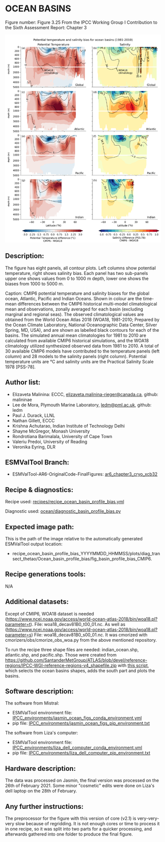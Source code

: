 
OCEAN BASINS
============

Figure number: Figure 3.25
From the IPCC Working Group I Contribution to the Sixth Assessment Report: Chapter 3

![Figure 3.25](../images/ar6_wg1_chap3_fig3_25_ocean_basin.png?raw=true)

Description:
------------
The figure has eight panels, all contour plots. Left columns show potential temperature, right 
shows salinity bias. Each panel has two sub-panels upper one shows values from 0 to 1000 m depth, 
lower one shows the biases from 1000 to 5000 m.

Caption: CMIP6 potential temperature and salinity biases for the global ocean, Atlantic, Pacific
and Indian Oceans. Shown in colour are the time-mean differences between the CMIP6 historical 
multi-model climatological mean and observations, zonally averaged for each basin 
(excluding marginal and regional seas). The observed climatological values are obtained from the
World Ocean Atlas 2018 (WOA18, 1981-2010; Prepared by the Ocean Climate Laboratory,
National Oceanographic Data Center, Silver Spring, MD, USA), and are shown as labelled 
black contours for each of the basins. The simulated annual mean climatologies for 1981 to 2010 
are calculated from available CMIP6 historical simulations, and the WOA18 climatology utilized 
synthesized observed data from 1981 to 2010. A total of 30 available CMIP6 models have 
contributed to the temperature panels (left column) and 28 models to the salinity panels 
(right column). Potential temperature units are °C and salinity units are the Practical 
Salinity Scale 1978 [PSS-78].

Author list:
------------
- Elizaveta Malinina: ECCC, elizaveta.malinina-rieger@canada.ca, github: malininae
- Lee de Mora, Plymouth Marine Laboratory, ledm@pml.ac.uk, github: ledm
- Paul J. Durack, LLNL
- Nathan Gillett, ECCC
- Krishna Achutarao, Indian Institute of Technology Delhi
- Shayne McGregor, Monash University
- Rondrotiana Barimalala, University of Cape Town
- Valeriu Predoi, University of Reading
- Veronika Eyring, DLR

ESMValTool Branch:
------------------
- ESMValTool-AR6-OriginalCode-FinalFigures: [ar6_chapter3_cryo_xcb32](https://github.com/ESMValGroup/ESMValTool-AR6-OriginalCode-FinalFigures/tree/ar6_chapter3_cryo_xcb3/)

Recipe & diagnostics:
---------------------
Recipe used: [recipes/recipe_ocean_basin_profile_bias.yml](https://github.com/ESMValGroup/ESMValTool-AR6-OriginalCode-FinalFigures/blob/ar6_chapter3_cryo_xcb32/esmvaltool/recipes/recipe_ocean_basin_profile_bias.yml)

Diagnostic used: [ocean/diagnostic_basin_profile_bias.py](https://github.com/ESMValGroup/ESMValTool-AR6-OriginalCode-FinalFigures/blob/ar6_chapter3_cryo_xcb32/esmvaltool/diag_scripts/ocean/diagnostic_basin_profile_bias.py)

Expected image path:
--------------------
This is the path of the image relative to the automatically generated ESMValTool output location:
- recipe_ocean_basin_profile_bias_YYYYMMDD_HHMMSS/plots/diag_transect_thetao/Ocean_basin_profile_bias/fig_basin_profile_bias_CMIP6.

Recipe generations tools: 
-------------------------
N/A

Additional datasets:
--------------------
Except of CMIP6, WOA18 dataset is needed (https://www.ncei.noaa.gov/access/world-ocean-atlas-2018/bin/woa18.pl?parameter=t). 
File: woa18_decav81B0_t00_01.nc. As well as (https://www.ncei.noaa.gov/access/world-ocean-atlas-2018/bin/woa18.pl?parameter=s)
File: woa18_decav81B0_s00_01.nc. It was cmorized with cmorizers/obs/cmorize_obs_woa.py 
from the above mentioned repository.

To run the recipe three shape files are needed: indian_ocean.shp, atlantic.shp, and pacific.shp. 
Those were created from https://github.com/SantanderMetGroup/ATLAS/blob/devel/reference-regions/IPCC-WGI-reference-regions-v4_shapefile.zip 
with [this script](../IPCC_additional_scripts/shape_file_creation.py), which selects the ocean basins shapes,
adds the south part and plots the basins. 

Software description:
---------------------
The software from Mistral:
- ESMValTool environment file: [IPCC_environments/jasmin_ocean_figs_conda_environment.yml](https://github.com/ESMValGroup/ESMValTool-AR6-OriginalCode-FinalFigures/blob/main/IPCC_environments/development_ar6_chap_3_ocean_environment.yml)
- pip file: [IPCC_environments/jasmin_ocean_figs_pip_environment.txt](https://github.com/ESMValGroup/ESMValTool-AR6-OriginalCode-FinalFigures/blob/main/IPCC_environments/development_ar6_chap_3_ocean_pip_environment.txt)

The software from Liza's computer:
- ESMValTool environment file: [IPCC_environments/liza_dell_computer_conda_environment.yml](https://github.com/ESMValGroup/ESMValTool-AR6-OriginalCode-FinalFigures/blob/main/IPCC_environments/liza_dell_computer_conda_environment.yml)
- pip file: [IPCC_environments/liza_dell_computer_pip_environment.txt](https://github.com/ESMValGroup/ESMValTool-AR6-OriginalCode-FinalFigures/blob/main/IPCC_environments/liza_dell_computer_pip_environment.txt)


Hardware description:
---------------------
The data was processed on Jasmin, the final version was processed on the 26th of February 2021.
Some minor "cosmetic" edits were done on Liza's dell laptop on the 28th of February.

Any further instructions: 
-------------------------
The preprocessor for the figure with this version of core (v2.1) is very-very-very slow because 
of regridding. It is not enough cores or time to process it in one recipe, so it was split into 
two parts for a quicker processing, and afterwards gathered into one folder to produce the final figure. 